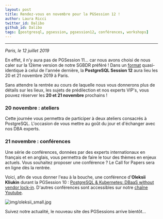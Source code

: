 ```yaml
---
layout: post
title: Rendez-vous en novembre pour la PGSession 12 !
author: Laura Ricci
twitter_id: Dalibo
github_id: Dalibo
tags: [postgresql, pgsession, pgsession12, conférences, workshops]
---
```


---
*Paris, le 12 juillet 2019*

En effet, il n'y aura pas de PGSession 11... car nous avons choisi de nous caler sur la 12ème version de notre SGBDR préféré !
Dans un [format](http://blog.dalibo.com/2018/09/03/annonce-pgsession10.html) quasi-identique à celui de l'année dernière, la **PostgreSQL Session 12** aura lieu les 20 et 21 novembre 2019 à Paris.

<!--MORE-->

Sans attendre la rentrée au cours de laquelle nous vous donnerons plus de détails sur les lieux, les sujets de prédilection et nos experts VIP's, vous pouvez réserver les **20 et 21 novembre** prochains !

### 20 novembre : ateliers
Cette journée vous permettra de participer à deux ateliers consacrés à PostgreSQL. L'occasion de vous mettre au goût du jour et d'échanger avec nos DBA experts.

### 21 novembre : conférences
Une série de conférences, données par des experts internationaux en français et en anglais, vous permettra de faire le tour des thèmes en enjeux actuels. Vous souhaitez proposer une conférence ? Le Call for Papers sera en ligne dès la rentrée.

Voici, afin de vous donner l'eau à la bouche, une conférence d'**Oleksii Kliukin** durant la PGSession 10 : [PostgreSQL & Kubernetes: DBaaS without vendor lock-in](https://www.youtube.com/watch?v=q26U2rQcqMw). D'autres conférences sont accessibles sur notre [chaîne Youtube](https://dali.bo/dalibo_youtube).

![img/oleksii_small.jpg](https://raw.githubusercontent.com/dalibo/blog/gh-pages/img/oleksii_small.png)

Suivez notre actualité, le nouveau site des PGSessions arrive bientôt...
